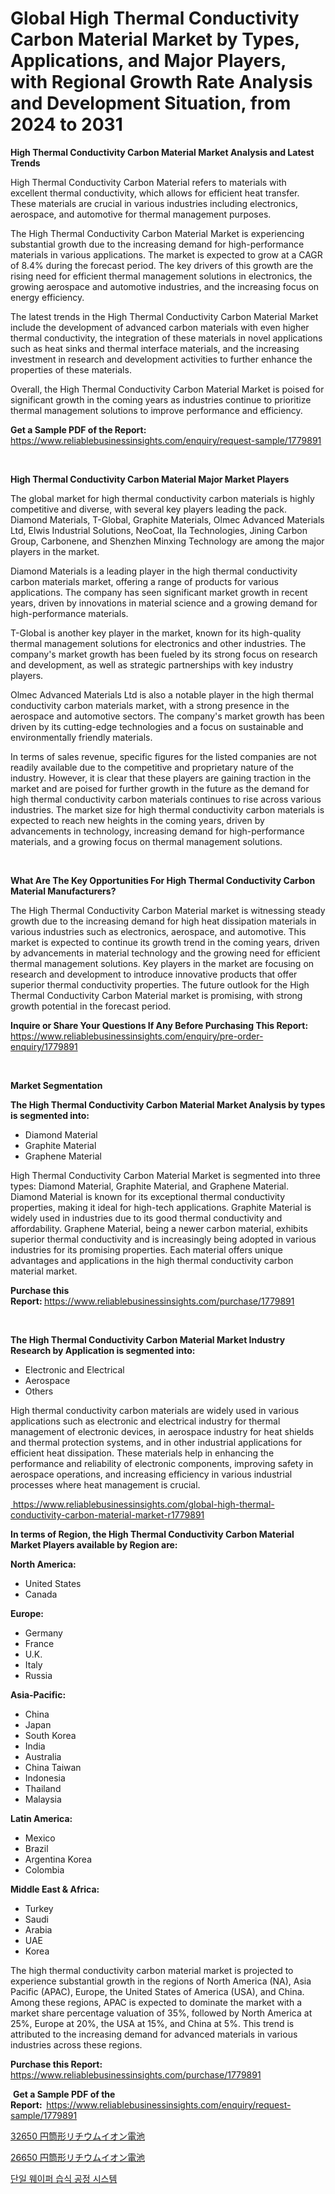 <p><h1>Global High Thermal Conductivity Carbon Material Market by Types, Applications, and Major Players, with Regional Growth Rate Analysis and Development Situation, from 2024 to 2031</h1></p><p><strong>High Thermal Conductivity Carbon Material Market Analysis and Latest Trends</strong></p>
<p><p>High Thermal Conductivity Carbon Material refers to materials with excellent thermal conductivity, which allows for efficient heat transfer. These materials are crucial in various industries including electronics, aerospace, and automotive for thermal management purposes.</p><p>The High Thermal Conductivity Carbon Material Market is experiencing substantial growth due to the increasing demand for high-performance materials in various applications. The market is expected to grow at a CAGR of 8.4% during the forecast period. The key drivers of this growth are the rising need for efficient thermal management solutions in electronics, the growing aerospace and automotive industries, and the increasing focus on energy efficiency.</p><p>The latest trends in the High Thermal Conductivity Carbon Material Market include the development of advanced carbon materials with even higher thermal conductivity, the integration of these materials in novel applications such as heat sinks and thermal interface materials, and the increasing investment in research and development activities to further enhance the properties of these materials.</p><p>Overall, the High Thermal Conductivity Carbon Material Market is poised for significant growth in the coming years as industries continue to prioritize thermal management solutions to improve performance and efficiency.</p></p>
<p><strong>Get a Sample PDF of the Report:&nbsp;</strong> <a href="https://www.reliablebusinessinsights.com/enquiry/request-sample/1779891">https://www.reliablebusinessinsights.com/enquiry/request-sample/1779891</a></p>
<p>&nbsp;</p>
<p><strong>High Thermal Conductivity Carbon Material Major Market Players</strong></p>
<p><p>The global market for high thermal conductivity carbon materials is highly competitive and diverse, with several key players leading the pack. Diamond Materials, T-Global, Graphite Materials, Olmec Advanced Materials Ltd, Elwis Industrial Solutions, NeoCoat, IIa Technologies, Jining Carbon Group, Carbonene, and Shenzhen Minxing Technology are among the major players in the market.</p><p>Diamond Materials is a leading player in the high thermal conductivity carbon materials market, offering a range of products for various applications. The company has seen significant market growth in recent years, driven by innovations in material science and a growing demand for high-performance materials.</p><p>T-Global is another key player in the market, known for its high-quality thermal management solutions for electronics and other industries. The company's market growth has been fueled by its strong focus on research and development, as well as strategic partnerships with key industry players.</p><p>Olmec Advanced Materials Ltd is also a notable player in the high thermal conductivity carbon materials market, with a strong presence in the aerospace and automotive sectors. The company's market growth has been driven by its cutting-edge technologies and a focus on sustainable and environmentally friendly materials.</p><p>In terms of sales revenue, specific figures for the listed companies are not readily available due to the competitive and proprietary nature of the industry. However, it is clear that these players are gaining traction in the market and are poised for further growth in the future as the demand for high thermal conductivity carbon materials continues to rise across various industries. The market size for high thermal conductivity carbon materials is expected to reach new heights in the coming years, driven by advancements in technology, increasing demand for high-performance materials, and a growing focus on thermal management solutions.</p></p>
<p>&nbsp;</p>
<p><strong>What Are The Key Opportunities For High Thermal Conductivity Carbon Material Manufacturers?</strong></p>
<p><p>The High Thermal Conductivity Carbon Material market is witnessing steady growth due to the increasing demand for high heat dissipation materials in various industries such as electronics, aerospace, and automotive. This market is expected to continue its growth trend in the coming years, driven by advancements in material technology and the growing need for efficient thermal management solutions. Key players in the market are focusing on research and development to introduce innovative products that offer superior thermal conductivity properties. The future outlook for the High Thermal Conductivity Carbon Material market is promising, with strong growth potential in the forecast period.</p></p>
<p><strong>Inquire or Share Your Questions If Any Before Purchasing This Report:</strong> <a href="https://www.reliablebusinessinsights.com/enquiry/pre-order-enquiry/1779891">https://www.reliablebusinessinsights.com/enquiry/pre-order-enquiry/1779891</a></p>
<p>&nbsp;</p>
<p><strong>Market Segmentation</strong></p>
<p><strong>The High Thermal Conductivity Carbon Material Market Analysis by types is segmented into:</strong></p>
<p><ul><li>Diamond Material</li><li>Graphite Material</li><li>Graphene Material</li></ul></p>
<p><p>High Thermal Conductivity Carbon Material Market is segmented into three types: Diamond Material, Graphite Material, and Graphene Material. Diamond Material is known for its exceptional thermal conductivity properties, making it ideal for high-tech applications. Graphite Material is widely used in industries due to its good thermal conductivity and affordability. Graphene Material, being a newer carbon material, exhibits superior thermal conductivity and is increasingly being adopted in various industries for its promising properties. Each material offers unique advantages and applications in the high thermal conductivity carbon material market.</p></p>
<p><strong>Purchase this Report:&nbsp;</strong><a href="https://www.reliablebusinessinsights.com/purchase/1779891">https://www.reliablebusinessinsights.com/purchase/1779891</a></p>
<p>&nbsp;</p>
<p><strong>The High Thermal Conductivity Carbon Material Market Industry Research by Application is segmented into:</strong></p>
<p><ul><li>Electronic and Electrical</li><li>Aerospace</li><li>Others</li></ul></p>
<p><p>High thermal conductivity carbon materials are widely used in various applications such as electronic and electrical industry for thermal management of electronic devices, in aerospace industry for heat shields and thermal protection systems, and in other industrial applications for efficient heat dissipation. These materials help in enhancing the performance and reliability of electronic components, improving safety in aerospace operations, and increasing efficiency in various industrial processes where heat management is crucial.</p></p>
<p><a href="https://www.reliablebusinessinsights.com/global-high-thermal-conductivity-carbon-material-market-r1779891">&nbsp;https://www.reliablebusinessinsights.com/global-high-thermal-conductivity-carbon-material-market-r1779891</a></p>
<p><strong>In terms of Region, the High Thermal Conductivity Carbon Material Market Players available by Region are:</strong></p>
<p>
    <p> <strong> North America: </strong>
        <ul>
            <li>United States</li>
            <li>Canada</li>
        </ul>
        </p> 
    <p> <strong> Europe: </strong>
        <ul>
            <li>Germany</li>
            <li>France</li>
            <li>U.K.</li>
            <li>Italy</li>
            <li>Russia</li>
        </ul>
        </p> 
    <p> <strong> Asia-Pacific: </strong>
        <ul>
            <li>China</li>
            <li>Japan</li>
            <li>South Korea</li>
            <li>India</li>
            <li>Australia</li>
            <li>China Taiwan</li>
            <li>Indonesia</li>
            <li>Thailand</li>
            <li>Malaysia</li>
        </ul>
        </p> 
    <p> <strong> Latin America: </strong>
        <ul>
            <li>Mexico</li>
            <li>Brazil</li>
            <li>Argentina Korea</li>
            <li>Colombia</li>
        </ul>
        </p> 
    <p> <strong> Middle East & Africa: </strong>
        <ul>
            <li>Turkey</li>
            <li>Saudi</li>
            <li>Arabia</li>
            <li>UAE</li>
            <li>Korea</li>
        </ul>
    </p>
    </p>
<p><p>The high thermal conductivity carbon material market is projected to experience substantial growth in the regions of North America (NA), Asia Pacific (APAC), Europe, the United States of America (USA), and China. Among these regions, APAC is expected to dominate the market with a market share percentage valuation of 35%, followed by North America at 25%, Europe at 20%, the USA at 15%, and China at 5%. This trend is attributed to the increasing demand for advanced materials in various industries across these regions.</p></p>
<p><strong>Purchase this Report: </strong><a href="https://www.reliablebusinessinsights.com/purchase/1779891">https://www.reliablebusinessinsights.com/purchase/1779891</a></p>
<p>&nbsp;<strong>Get a Sample PDF of the Report:&nbsp;&nbsp;</strong><a href="https://www.reliablebusinessinsights.com/enquiry/request-sample/1779891">https://www.reliablebusinessinsights.com/enquiry/request-sample/1779891</a></p>
<p><strong></strong></p>
<p><p><a href="https://github.com/dzy793153605/Market-Research-Report-List-2/blob/main/3485183105510.md">32650 円筒形リチウムイオン電池</a></p><p><a href="https://github.com/oafhukehf4709715/Market-Research-Report-List-2/blob/main/5136673105509.md">26650 円筒形リチウムイオン電池</a></p><p><a href="https://github.com/khairinauzunul/Market-Research-Report-List-1/blob/main/471826999236.md">단일 웨이퍼 습식 공정 시스템</a></p></p>